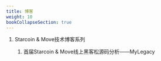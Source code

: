 ```yaml
---
title: 博客
weight: 10
bookCollapseSection: true
---
```


1. Starcoin & Move技术博客系列

   <!--more-->

   1. 首届Starcoin & Move线上黑客松源码分析——MyLegacy